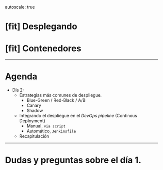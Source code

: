 autoscale: true
# [fit] Desplegando
# [fit] Contenedores
---
# Agenda

- Día 2:
    - Estrategias más comunes de despliegue.
        - Blue-Green / Red-Black / A/B
        - Canary
        - Shadow
    - Integrando el despliegue en el _DevOps pipeline_ (Continous Deployment)
        - Manual, `via script`
        - Automático, `Jenkinsfile`
    - Recapitulación

---
# Dudas y preguntas sobre el día 1.
